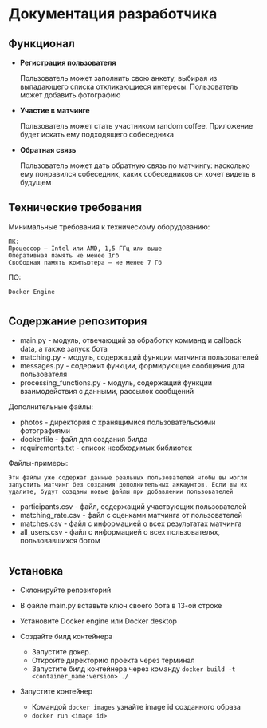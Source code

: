 # Документация разработчика


## Функционал


- **Регистрация пользователя**

    Пользователь может заполнить свою анкету, выбирая из выпадающего списка откликающиеся интересы. Пользователь может добавить фотографию

- **Участие в матчинге**

    Пользователь может стать участником random coffee. Приложение будет искать ему подходящего собеседника

- **Обратная связь**

    Пользователь может дать обратную связь по матчингу: насколько ему понравился собеседник, каких собеседников он хочет видеть в будущем


## Технические требования
Минимальные требования к техническому оборудованию:

    ПК:
    Процессор — Intel или AMD, 1,5 ГГц или выше
    Оперативная память не менее 1гб
    Свободная память компьютера – не менее 7 Гб

ПО:

    Docker Engine
#

## Содержание репозитория
- main.py - модуль, отвечающий за обработку комманд и callback data, а также запуск бота
- matching.py - модуль, содержащий функции матчинга пользователей
- messages.py - содержит функции, формирующие сообщения для пользователя
- processing_functions.py - модуль, содержащий функции взаимодействия с данными, рассылок сообщений



Дополнительные файлы:
- photos - директория с хранящимися пользовательскими фотографиями
- dockerfile - файл для создания билда
- requirements.txt - список необходимых библиотек

Файлы-примеры:

    Эти файлы уже содержат данные реальных пользователей чтобы вы могли запустить матчинг без создания дополнительных аккаунтов. Если вы их удалите, будут созданы новые файлы при добавлении пользователей

- participants.csv - файл, содержащий участвующих пользователей
- matching_rate.csv - файл с оценками матчинга от пользователей
- matches.csv - файл с информацией о всех результатах матчинга
- all_users.csv - файл с информацией о всех пользователях, пользовавшихся ботом
#

## Установка
- Склонируйте репозиторий
- В файле main.py вставьте ключ своего бота в 13-ой строке
- Установите Docker engine или Docker desktop
- Создайте билд контейнера

    - Запустите докер.
    - Откройте директорию проекта через терминал
    - Запустите билд контейнера через команду `docker build -t <container_name:version> ./`
- Запустите контейнер
    - Командой `docker images` узнайте image id созданного образа
    - `docker run <image id>`


#

